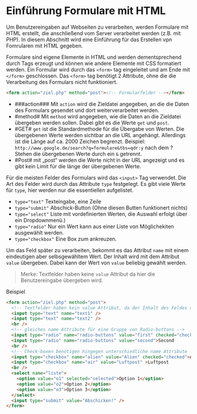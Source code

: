 # Einführung Formulare mit HTML

Um Benutzereingaben auf Webseiten zu verarbeiten, werden Formulare mit HTML erstellt, die anschließend vom Server verarbeitet werden (z.B. mit PHP). In diesem Abschnitt wird eine Einführung für das Erstellen vpn Fomrularen mit HTML gegeben.

Formulare sind eigene Elemente in HTML und werden dementsprechend durch Tags erzeugt und können wie andere Elemente mit CSS formatiert werden.
Ein Formular wird durch das `<form>` tag eingeleitet und am Ende mit `</form>` geschlossen. Das `<form>` tag benötigt 2 Attribute, ohne die die Verarbeitung des Formulars nicht funktioniert.
```html
<form action="ziel.php" method="post"><!-- Formularfelder --></form>
```
* ###action### Mit `action` wird die Zieldatei angegeben, an die die Daten des Formulars gesendet und dort weiterverarbeitet werden.
* #method# Mit `method` wird angegeben, wie die Daten an die Zieldatei übergeben werden sollen. Dabei gibt es die Werte `get` und `post`.
* #GET# `get` ist die Standardmethode für die Übergabe von Werten. Die übergebenen Werte werden sichtbar an die URL angehängt. Allerdings ist die Länge auf ca. 2000 Zeichen begrenzt. Beispiel: `http://www.google.de/search?q=formulare&tbs=qdr:y` nach dem ?
Stehen die übergebenen Werte durch ein `&` getrennt.
* #Post# mit „post“ werden die Werte nicht in der URL angezeigt und es gibt kein Limit für die länge der übergebenen Werte.

Für die meisten Felder des Formulars wird das `<input>` Tag verwendet. Die Art des Felder wird durch das Attribute `type` festgelegt. Es gibt viele Werte für `type`, hier werden nur die essentiellen aufgelistet.
* `type="text"` Texteingabe, eine Zeile
* `type="submit"` Abschick-Button (Ohne diesen Butten funktionert nichts)
* `type="select"` Liste mit vordefinierten Werten, die Auswahl erfolgt über ein Dropdownmenü.)
* `type="radio"` Nur ein Wert kann aus einer Liste von Möglichekiten ausgewählt werden.
* `type="checkbox"` Eine Box zum ankreuzen.

Um das Feld später zu verarbeiten, bekommt es das Attribut `name` mit einem eindeutigen aber selbsgewähltem Wert.
Der Inhalt wird mit dem Attribut `value` übergeben. Dabei kann der Wert von `value` beliebig gewählt werden.
> Merke: Textfelder haben keine `value` Attribut da hier die Benutzereingabe übergeben wird.

  
Beispiel
```html
<form action="ziel.php" method="post">
  <!-- Textfelder haben kein value Attribut, da der Inhalt des Feldes übergeben wird.-->
  <input type="text" name="text1" />
  <input type="text" name="text2" />
  <br />
  <!-- gleiches name Attribute für eine Gruppe von Radio-buttons -->
  <input type="radio" name="radio-buttons" value="first" checked="checked">First
  <input type="radio" name="radio-buttons" value="second">Second
  <br />
  <!-- Check-boxen benötigen hingegen unterschiedliche name Attribute -->
  <input type="checkbox" name="alien" value="Alien" checked="checked">Alien
  <input type="checkbox" name="air" value="Luftpost" >Luftpost
  <br />
  <select name="liste">
    <option value="o1" selected="selected">Option 1</option>
    <option value="o2">Option 2</option>
    <option value="o3">Option 3</option>
  </select>
  <input type="submit" value="Abschicken!" />
</form>
```
